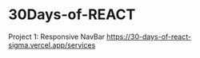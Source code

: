 # 30Days-of-REACT
Project 1: Responsive NavBar   https://30-days-of-react-sigma.vercel.app/services
